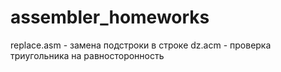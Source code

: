 # assembler_homeworks


replace.asm - замена подстроки в строке
dz.acm - проверка триугольника на равносторонность
